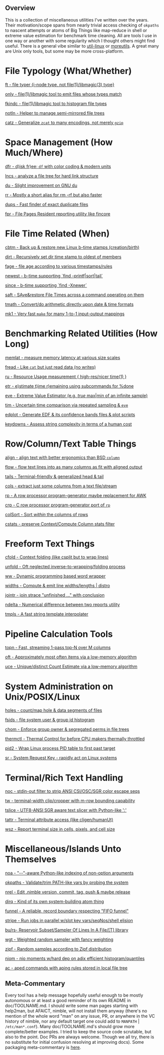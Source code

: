 Overview
--------

This is a collection of miscellaneous utilities I've written over the years.
Their motivation/scope spans from nearly trivial access checking of `okpaths` to
nascent attempts or atoms of Big Things like map-reduce in shell or extreme
value estimation for benchmark time cleaning.  All are tools I use in one way or
another with some regularity which I thought others might find useful.  There is
a general vibe similar to [util-linux](https://en.wikipedia.org/wiki/Util-linux)
or [moreutils](https://www.putorius.net/moreutils.html).  A great many are Unix
only tools, but some may be more cross-platform.

# File Typology (What/Whether)

[ft - file typer {i-node type, not file(1)/libmagic(3) type}](doc/ft.md)

[only - file(1)/libmagic tool to emit files whose types match](doc/only.md)

[fkindc - file(1)/libmagic tool to histogram file types](doc/fkindc.md)

[notIn - Helper to manage semi-mirrored file trees](doc/notIn.md)

[catz - Generalize `zcat` to many encodings, not merely `gzip`](doc/catz.md)

# Space Management (How Much/Where)

[dfr - d)isk fr)ee; `df` with color coding & modern units](doc/dfr.md)

[lncs - analyze a file tree for hard link structure](doc/lncs.md)

[du - Slight improvement on GNU du](doc/du.md)

[rr - Mostly a short alias for rm -rf but also faster](doc/rr.md)

[dups - Fast finder of exact duplicate files](doc/dups.md)

[fpr - File Pages Resident reporting utility like fincore](doc/fpr.md)

# File Time Related (When)

[cbtm - Back up & restore new Linux b-time stamps (creation/birth)](doc/cbtm.md)

[dirt - Recursively set dir time stamp to oldest of members](doc/dirt.md)

[fage - file age according to various timestamps/rules](doc/fage.md)

[newest - b-time supporting \`find -printf|sort|tail\`](doc/newest.md)

[since - b-time supporting \`find -Xnewer\`](doc/since.md)

[saft - SAve&restore File Times across a command operating on them](doc/saft.md)

[tmath - Convert/do arithmetic directly upon date & time formats](doc/tmath.md)

[mk1 - Very fast `make` for many 1-to-1 input-output mappings](doc/mk1.md)

# Benchmarking Related Utilities (How Long)

[memlat - measure memory latency at various size scales](doc/memlat.md)

[fread - Like `cat` but just read data (no writes)](doc/fread.md)

[ru - Resource Usage measurement { high-res/nicer time(1) }](doc/ru.md)

[etr - e)stimate t)ime r)emaining using subcommands for %done](doc/etr.md)

[eve - Extreme Value Estimator (e.g. *true* max|min of an infinite sample)](doc/eve.md)

[tim - Uncertain time comparison via repeated sampling & `eve`](doc/tim.md)

[edplot - Generate EDF & its confidence bands files & plot scripts](doc/edplot.md)

[keydowns - Assess string complexity in terms of a human cost](doc/keydowns.md)

# Row/Column/Text Table Things

[align - align text with better ergonomics than BSD `column`](doc/align.md)

[flow - flow text lines into as many columns as fit with aligned output](doc/flow.md)

[tails - Terminal-friendly & generalized head & tail](doc/tails.md)

[cols - extract just some columns from a text file/stream](doc/cols.md)

[rp - A row processor program-generator maybe replacement for AWK](doc/rp.md)

[crp - C row processor program-generator port of `rp`](doc/crp.md)

[colSort - Sort *within* the columns of rows](doc/colSort.md)

[cstats - preserve Context/Compute Column stats filter](doc/cstats.md)

# Freeform Text Things

[cfold - Context folding (like csplit but to wrap lines)](doc/cfold.md)

[unfold - Oft neglected inverse-to-wrapping/folding process](doc/unfold.md)

[ww - Dynamic programming based word wrapper](doc/ww.md)

[widths - Compute & emit line widths/lengths | distro](doc/widths.md)

[jointr - join strace "unfinished ..." with conclusion](doc/jointr.md)

[ndelta - Numerical difference between two reports utility](doc/ndelta.md)

[tmpls - A fast string template interpolater](doc/tmpls.md)

# Pipeline Calculation Tools

[topn - Fast, streaming 1-pass top-N over M columns](doc/topn.md)

[oft - Approximately most often items via a low-memory algorithm](doc/oft.md)

[uce - Unique/distinct Count Estimate via a low-memory algorithm](doc/uce.md)

# System Administration on Unix/POSIX/Linux

[holes - count/map hole & data segments of files](doc/holes.md)

[fsids - file system user & group id histogram](doc/fsids.md)

[chom - Enforce group owner & segregated perms in file trees](doc/chom.md)

[thermctl - Thermal Control for before CPU makers thermally throttled](doc/thermctl.md)

[pid2 - Wrap Linux process PID table to first past target](doc/pid2.md)

[sr - System Request Key - rapidly act on Linux systems](doc/sr.md)

# Terminal/Rich Text Handling

[noc - stdin-out filter to strip ANSI CSI/OSC/SGR color escape seqs](doc/noc.md)

[tw - terminal-width clip/cropper with m-row bounding capability](doc/tw.md)

[tslice - UTF8-ANSI SGR aware text slicer with Python-like ':'](doc/tslice.md)

[tattr - Terminal attribute access (like cligen/humanUt)](doc/tattr.md)

[wsz - Report terminal size in cells, pixels, and cell size](doc/wsz.md)

# Miscellaneous/Islands Unto Themselves

[noa - "--"-aware Python-like indexing of non-option arguments](doc/noa.md)

[okpaths - Validate/trim PATH-like vars by probing the system](doc/okpaths.md)

[nrel - Edit .nimble version, commit, tag, push & maybe release](doc/nrel.md)

[dirq - Kind of its own system-building atom thing](doc/dirq.md)

[funnel - A reliable, record boundary respecting "FIFO funnel"](doc/funnel.md)

[stripe - Run jobs in parallel w/slot key vars/seqNos/shell elision](doc/stripe.md)

[bu/rs- Reservoir Subset/Sampler Of Lines In A File/[T] library](doc/rs.md)

[wgt - Weighted random sampler with fancy weighting](doc/wgt.md)

[zipf - Random samples according to Zipf distribution](doc/zipf.md)

[niom - nio moments w/hard dep on adix efficient histogram/quantiles](doc/niom.md)

[ac - aped commands with aping rules stored in local file tree](doc/ac.md)

Meta-Commentary
---------------

Every tool has a help message hopefully useful enough to be mostly autonomous or
at least a good reminder of its own README in doc/TOOLNAME.md.  I should write
some man pages starting with help2man, but AFAICT, nimble, will not install them
anyway (there's no mention of the whole word "man" on any issue, PR, or anywhere
in the VC history of nimble, nor any default target one could add to `MANPATH` |
`/etc/man*.conf`).  Many doc/TOOLNAME.md's should grow more complete/better
examples.  I tried to keep the source code scrutable, but also to the point.
Doc PRs are always welcome.  Though we all try, there is no substitute for
initial confusion resolving at improving docs).  Some packaging meta-commentary
is [here](doc/METAPKG.md).
